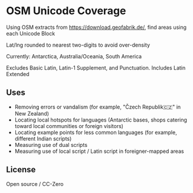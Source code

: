 # OSM Unicode Coverage

Using OSM extracts from https://download.geofabrik.de/, find areas using each Unicode Block

Lat/lng rounded to nearest two-digits to avoid over-density

Currently: Antarctica, Australia/Oceania, South America

Excludes Basic Latin, Latin-1 Supplement, and Punctuation. Includes Latin Extended

## Uses

- Removing errors or vandalism (for example, "Čzech Republik🇨🇿" in New Zealand)
- Locating local hotspots for languages (Antarctic bases, shops catering toward local communities or foreign visitors)
- Locating example points for less common languages (for example, different Indian scripts)
- Measuring use of dual scripts
- Measuring use of local script / Latin script in foreigner-mapped areas

## License

Open source / CC-Zero
